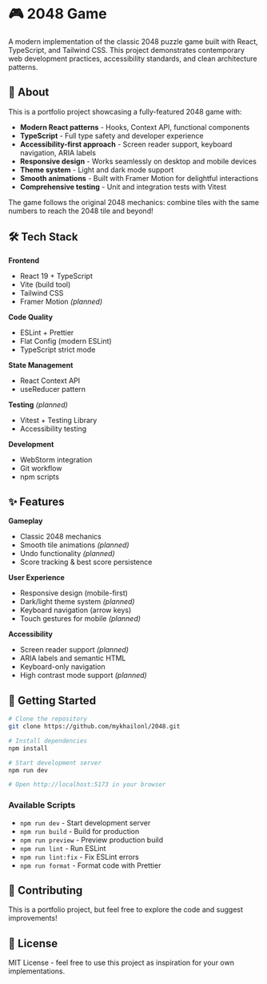 # 🎮 2048 Game

A modern implementation of the classic 2048 puzzle game built with React, TypeScript, and Tailwind CSS. This project demonstrates contemporary web development practices, accessibility standards, and clean architecture patterns.

## 📖 About

This is a portfolio project showcasing a fully-featured 2048 game with:

- **Modern React patterns** - Hooks, Context API, functional components
- **TypeScript** - Full type safety and developer experience
- **Accessibility-first approach** - Screen reader support, keyboard navigation, ARIA labels
- **Responsive design** - Works seamlessly on desktop and mobile devices
- **Theme system** - Light and dark mode support
- **Smooth animations** - Built with Framer Motion for delightful interactions
- **Comprehensive testing** - Unit and integration tests with Vitest

The game follows the original 2048 mechanics: combine tiles with the same numbers to reach the 2048 tile and beyond!

## 🛠️ Tech Stack

**Frontend**
- React 19 + TypeScript
- Vite (build tool)
- Tailwind CSS
- Framer Motion *(planned)*

**Code Quality**
- ESLint + Prettier
- Flat Config (modern ESLint)
- TypeScript strict mode

**State Management**
- React Context API
- useReducer pattern

**Testing** *(planned)*
- Vitest + Testing Library
- Accessibility testing

**Development**
- WebStorm integration
- Git workflow
- npm scripts

## ✨ Features

**Gameplay**
- Classic 2048 mechanics
- Smooth tile animations *(planned)*
- Undo functionality *(planned)*
- Score tracking & best score persistence

**User Experience**
- Responsive design (mobile-first)
- Dark/light theme system *(planned)*
- Keyboard navigation (arrow keys)
- Touch gestures for mobile *(planned)*

**Accessibility**
- Screen reader support *(planned)*
- ARIA labels and semantic HTML
- Keyboard-only navigation
- High contrast mode support *(planned)*

## 🚀 Getting Started

```bash
# Clone the repository
git clone https://github.com/mykhailonl/2048.git

# Install dependencies  
npm install

# Start development server
npm run dev

# Open http://localhost:5173 in your browser
```

###  Available Scripts

- `npm run dev` - Start development server
- `npm run build` - Build for production
- `npm run preview` - Preview production build
- `npm run lint` - Run ESLint
- `npm run lint:fix` - Fix ESLint errors
- `npm run format` - Format code with Prettier

## 🤝 Contributing

This is a portfolio project, but feel free to explore the code and suggest improvements!

## 📄 License

MIT License - feel free to use this project as inspiration for your own implementations.
